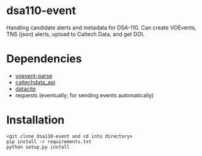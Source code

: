 # dsa110-event

Handling candidate alerts and metadata for DSA-110. Can create VOEvents, TNS (json) alerts, upload to Caltech Data, and get DOI.

# Dependencies

- [voevent-parse](https://github.com/caseyjlaw/voevent-parse)
- [caltechdata_api](https://github.com/caltechlibrary/caltechdata_api)
- [datacite](https://github.com/inveniosoftware/datacite)
- requests (eventually; for sending events automatically)

# Installation

```
<git clone dsa110-event and cd into directory>
pip install -r requirements.txt
python setup.py install
```